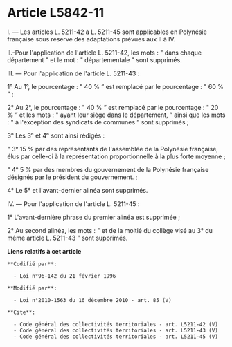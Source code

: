 # Article L5842-11

I. ― Les articles L. 5211-42 à L. 5211-45 sont applicables en Polynésie française sous réserve des adaptations prévues aux II
à IV. 

II.-Pour l'application de l'article L. 5211-42, les mots : " dans chaque département " et le mot : " départementale " sont
supprimés. 

III. ― Pour l'application de l'article L. 5211-43 : 

1° Au 1°, le pourcentage : " 40 % ” est remplacé par le pourcentage : " 60 % ” ; 

2° Au 2°, le pourcentage : " 40 % ” est remplacé par le pourcentage : " 20 % ” et les mots : " ayant leur siège dans le
département, ” ainsi que les mots : " à l'exception des syndicats de communes ” sont supprimés ; 

3° Les 3° et 4° sont ainsi rédigés : 

" 3° 15 % par des représentants de l'assemblée de la Polynésie française, élus par celle-ci à la représentation
proportionnelle à la plus forte moyenne ; 

" 4° 5 % par des membres du gouvernement de la Polynésie française désignés par le président du gouvernement. ; 

4° Le 5° et l'avant-dernier alinéa sont supprimés. 

IV. ― Pour l'application de l'article L. 5211-45 : 

1° L'avant-dernière phrase du premier alinéa est supprimée ; 

2° Au second alinéa, les mots : " et de la moitié du collège visé au 3° du même article L. 5211-43 ” sont supprimés.

**Liens relatifs à cet article**

	**Codifié par**:

	  - Loi n°96-142 du 21 février 1996

	**Modifié par**:

	  - Loi n°2010-1563 du 16 décembre 2010 - art. 85 (V)

	**Cite**:

	  - Code général des collectivités territoriales - art. L5211-42 (V)
	  - Code général des collectivités territoriales - art. L5211-43 (V)
	  - Code général des collectivités territoriales - art. L5211-45 (V)
